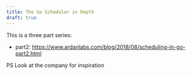 ```yaml
---
title: The Go Schedular in Depth
draft: true
---
```


This is a three part series:

- part2: https://www.ardanlabs.com/blog/2018/08/scheduling-in-go-part2.html

PS Look at the company for inspiration
